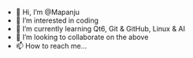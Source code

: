 - 👋 Hi, I’m @Mapanju
- 👀 I’m interested in coding
- 🌱 I’m currently learning Qt6, Git & GitHub, Linux & AI
- 💞️ I’m looking to collaborate on the above
- 📫 How to reach me...

<!---
Mapanju/Mapanju is a ✨ special ✨ repository because its `README.md` (this file) appears on your GitHub profile.
You can click the Preview link to take a look at your changes.
--->
